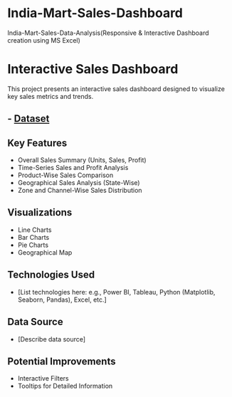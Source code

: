 # India-Mart-Sales-Dashboard
India-Mart-Sales-Data-Analysis(Responsive &amp; Interactive Dashboard creation using MS Excel)
# Interactive Sales Dashboard

This project presents an interactive sales dashboard designed to visualize key sales metrics and trends.

## - <a href="https://github.com/darshan-masane/India-Mart-Sales-Dashboard/blob/main/India%20Sales%20data.xlsx">Dataset</a>


## Key Features

*   Overall Sales Summary (Units, Sales, Profit)
*   Time-Series Sales and Profit Analysis
*   Product-Wise Sales Comparison
*   Geographical Sales Analysis (State-Wise)
*   Zone and Channel-Wise Sales Distribution

## Visualizations

*   Line Charts
*   Bar Charts
*   Pie Charts
*   Geographical Map

## Technologies Used

*   [List technologies here: e.g., Power BI, Tableau, Python (Matplotlib, Seaborn, Pandas), Excel, etc.]

## Data Source

*   [Describe data source]

## Potential Improvements

*   Interactive Filters
*   Tooltips for Detailed Information
  


